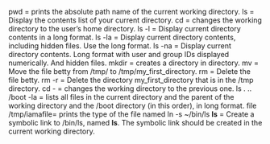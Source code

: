 pwd    = prints the absolute path name of the current working directory.
ls     = Display the contents list of your current directory.
cd     = changes the working directory to the user’s home directory.
ls -l  = Display current directory contents in a long format.
ls -la = Display current directory contents, including hidden files. Use the long format.
ls -na = Display current directory contents. Long format with user and group IDs displayed numerically. And hidden files.
mkdir  = creates a directory in directory.
mv     = Move the file betty from /tmp/ to /tmp/my_first_directory.
rm     = Delete the file betty.
rm -r  = Delete the directory my_first_directory that is in the /tmp directory.
cd -   = changes the working directory to the previous one.
ls . .. /boot -la = lists all files in the current directory and the parent of the working directory and the /boot directory (in this order), in long format.
file /tmp/iamafile= prints the type of the file named
ln -s ~/bin/ls __ls__ = Create a symbolic link to /bin/ls, named __ls__. The symbolic link should be created in the current working directory.